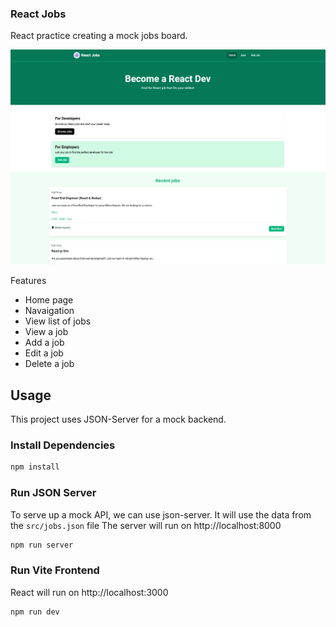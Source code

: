### React Jobs

React practice creating a mock jobs board.

<img src="public/screen.png" />

Features
- Home page
- Navaigation
- View list of jobs
- View a job
- Add a job
- Edit a job
- Delete a job

## Usage

This project uses JSON-Server for a mock backend.

### Install Dependencies

```bash
npm install
```

### Run JSON Server

To serve up a mock API, we can use json-server. It will use the data from the `src/jobs.json` file
The server will run on http://localhost:8000 

```bash
npm run server
```

### Run Vite Frontend

React will run on http://localhost:3000

```bash
npm run dev
```
